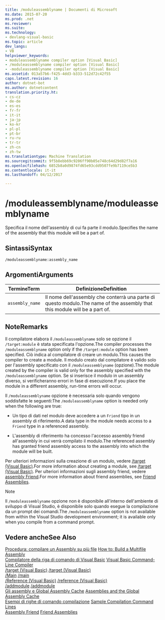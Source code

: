 ```yaml
---
title: /moduleassemblyname | Documenti di Microsoft
ms.date: 2015-07-20
ms.prod: .net
ms.reviewer: 
ms.suite: 
ms.technology:
- devlang-visual-basic
ms.topic: article
dev_langs:
- VB
helpviewer_keywords:
- moduleassemblyname compiler option [Visual Basic]
- /moduleassemblyname compiler option [Visual Basic]
- -moduleassemblyname compiler option [Visual Basic]
ms.assetid: 013a57b6-f425-4dd3-b333-512d72c42f55
caps.latest.revision: 16
author: dotnet-bot
ms.author: dotnetcontent
translation.priority.ht:
- cs-cz
- de-de
- es-es
- fr-fr
- it-it
- ja-jp
- ko-kr
- pl-pl
- pt-br
- ru-ru
- tr-tr
- zh-cn
- zh-tw
ms.translationtype: Machine Translation
ms.sourcegitcommit: 9f5b8ebb69c9206ff90b05e748c64d29d82f7a16
ms.openlocfilehash: 6852b8a0d9874fd65e93cdd9507fe9b7119ce5b3
ms.contentlocale: it-it
ms.lasthandoff: 04/12/2017

---
```

# <a name="moduleassemblyname"></a><span data-ttu-id="3bd2d-102">/moduleassemblyname</span><span class="sxs-lookup"><span data-stu-id="3bd2d-102">/moduleassemblyname</span></span>
<span data-ttu-id="3bd2d-103">Specifica il nome dell'assembly di cui fa parte il modulo.</span><span class="sxs-lookup"><span data-stu-id="3bd2d-103">Specifies the name of the assembly that this module will be a part of.</span></span>  
  
## <a name="syntax"></a><span data-ttu-id="3bd2d-104">Sintassi</span><span class="sxs-lookup"><span data-stu-id="3bd2d-104">Syntax</span></span>  
  
```  
/moduleassemblyname:assembly_name  
```  
  
## <a name="arguments"></a><span data-ttu-id="3bd2d-105">Argomenti</span><span class="sxs-lookup"><span data-stu-id="3bd2d-105">Arguments</span></span>  
  
|<span data-ttu-id="3bd2d-106">Termine</span><span class="sxs-lookup"><span data-stu-id="3bd2d-106">Term</span></span>|<span data-ttu-id="3bd2d-107">Definizione</span><span class="sxs-lookup"><span data-stu-id="3bd2d-107">Definition</span></span>|  
|---|---|  
|`assembly_name`|<span data-ttu-id="3bd2d-108">Il nome dell'assembly che conterrà una parte di questo modulo.</span><span class="sxs-lookup"><span data-stu-id="3bd2d-108">The name of the assembly that this module will be a part of.</span></span>|  
  
## <a name="remarks"></a><span data-ttu-id="3bd2d-109">Note</span><span class="sxs-lookup"><span data-stu-id="3bd2d-109">Remarks</span></span>  
 <span data-ttu-id="3bd2d-110">Il compilatore elabora il `/moduleassemblyname` solo se opzione il `/target:module` è stata specificata l'opzione.</span><span class="sxs-lookup"><span data-stu-id="3bd2d-110">The compiler processes the `/moduleassemblyname` option only if the `/target:module` option has been specified.</span></span> <span data-ttu-id="3bd2d-111">Ciò indica al compilatore di creare un modulo.</span><span class="sxs-lookup"><span data-stu-id="3bd2d-111">This causes the compiler to create a module.</span></span> <span data-ttu-id="3bd2d-112">Il modulo creato dal compilatore è valido solo per l'assembly specificato con il `/moduleassemblyname` (opzione).</span><span class="sxs-lookup"><span data-stu-id="3bd2d-112">The module created by the compiler is valid only for the assembly specified with the `/moduleassemblyname` option.</span></span> <span data-ttu-id="3bd2d-113">Se si inserisce il modulo in un assembly diverso, si verificheranno errori in fase di esecuzione.</span><span class="sxs-lookup"><span data-stu-id="3bd2d-113">If you place the module in a different assembly, run-time errors will occur.</span></span>  
  
 <span data-ttu-id="3bd2d-114">Il `/moduleassemblyname` opzione è necessaria solo quando vengono soddisfatte le seguenti:</span><span class="sxs-lookup"><span data-stu-id="3bd2d-114">The `/moduleassemblyname` option is needed only when the following are true:</span></span>  
  
-   <span data-ttu-id="3bd2d-115">Un tipo di dati nel modulo deve accedere a un `Friend` tipo in un assembly di riferimento.</span><span class="sxs-lookup"><span data-stu-id="3bd2d-115">A data type in the module needs access to a `Friend` type in a referenced assembly.</span></span>  
  
-   <span data-ttu-id="3bd2d-116">L'assembly di riferimento ha concesso l'accesso assembly friend all'assembly in cui verrà compilato il modulo.</span><span class="sxs-lookup"><span data-stu-id="3bd2d-116">The referenced assembly has granted friend assembly access to the assembly into which the module will be built.</span></span>  
  
 <span data-ttu-id="3bd2d-117">Per ulteriori informazioni sulla creazione di un modulo, vedere [/target (Visual Basic)](../../../visual-basic/reference/command-line-compiler/target.md).</span><span class="sxs-lookup"><span data-stu-id="3bd2d-117">For more information about creating a module, see [/target (Visual Basic)](../../../visual-basic/reference/command-line-compiler/target.md).</span></span> <span data-ttu-id="3bd2d-118">Per ulteriori informazioni sugli assembly friend, vedere [assembly Friend](http://msdn.microsoft.com/library/df0c70ea-2c2a-4bdc-9526-df951ad2d055).</span><span class="sxs-lookup"><span data-stu-id="3bd2d-118">For more information about friend assemblies, see [Friend Assemblies](http://msdn.microsoft.com/library/df0c70ea-2c2a-4bdc-9526-df951ad2d055).</span></span>  
  
> [!NOTE]
>  <span data-ttu-id="3bd2d-119">Il `/moduleassemblyname` opzione non è disponibile all'interno dell'ambiente di sviluppo di Visual Studio, è disponibile solo quando esegue la compilazione da un prompt dei comandi.</span><span class="sxs-lookup"><span data-stu-id="3bd2d-119">The `/moduleassemblyname` option is not available from within the Visual Studio development environment; it is available only when you compile from a command prompt.</span></span>  
  
## <a name="see-also"></a><span data-ttu-id="3bd2d-120">Vedere anche</span><span class="sxs-lookup"><span data-stu-id="3bd2d-120">See Also</span></span>  
 <span data-ttu-id="3bd2d-121">[Procedura: compilare un Assembly su più file](http://msdn.microsoft.com/library/261c5583-8a76-412d-bda7-9b8ee3b131e5) </span><span class="sxs-lookup"><span data-stu-id="3bd2d-121">[How to: Build a Multifile Assembly](http://msdn.microsoft.com/library/261c5583-8a76-412d-bda7-9b8ee3b131e5) </span></span>  
<span data-ttu-id="3bd2d-122"> [Compilatore della riga di comando di Visual Basic](../../../visual-basic/reference/command-line-compiler/index.md) </span><span class="sxs-lookup"><span data-stu-id="3bd2d-122"> [Visual Basic Command-Line Compiler](../../../visual-basic/reference/command-line-compiler/index.md) </span></span>  
<span data-ttu-id="3bd2d-123"> [/target (Visual Basic)](../../../visual-basic/reference/command-line-compiler/target.md) </span><span class="sxs-lookup"><span data-stu-id="3bd2d-123"> [/target (Visual Basic)](../../../visual-basic/reference/command-line-compiler/target.md) </span></span>  
<span data-ttu-id="3bd2d-124"> [/Main](../../../visual-basic/reference/command-line-compiler/main.md) </span><span class="sxs-lookup"><span data-stu-id="3bd2d-124"> [/main](../../../visual-basic/reference/command-line-compiler/main.md) </span></span>  
<span data-ttu-id="3bd2d-125"> [/Reference (Visual Basic)](../../../visual-basic/reference/command-line-compiler/reference.md) </span><span class="sxs-lookup"><span data-stu-id="3bd2d-125"> [/reference (Visual Basic)](../../../visual-basic/reference/command-line-compiler/reference.md) </span></span>  
<span data-ttu-id="3bd2d-126"> [/addmodule](../../../visual-basic/reference/command-line-compiler/addmodule.md) </span><span class="sxs-lookup"><span data-stu-id="3bd2d-126"> [/addmodule](../../../visual-basic/reference/command-line-compiler/addmodule.md) </span></span>  
<span data-ttu-id="3bd2d-127"> [Gli assembly e Global Assembly Cache](../../../visual-basic/programming-guide/concepts/assemblies-gac/index.md) </span><span class="sxs-lookup"><span data-stu-id="3bd2d-127"> [Assemblies and the Global Assembly Cache](../../../visual-basic/programming-guide/concepts/assemblies-gac/index.md) </span></span>  
<span data-ttu-id="3bd2d-128"> [Esempi di righe di comando compilazione](../../../visual-basic/reference/command-line-compiler/sample-compilation-command-lines.md) </span><span class="sxs-lookup"><span data-stu-id="3bd2d-128"> [Sample Compilation Command Lines](../../../visual-basic/reference/command-line-compiler/sample-compilation-command-lines.md) </span></span>  
<span data-ttu-id="3bd2d-129"> [Assembly Friend](http://msdn.microsoft.com/library/df0c70ea-2c2a-4bdc-9526-df951ad2d055)</span><span class="sxs-lookup"><span data-stu-id="3bd2d-129"> [Friend Assemblies](http://msdn.microsoft.com/library/df0c70ea-2c2a-4bdc-9526-df951ad2d055)</span></span>
